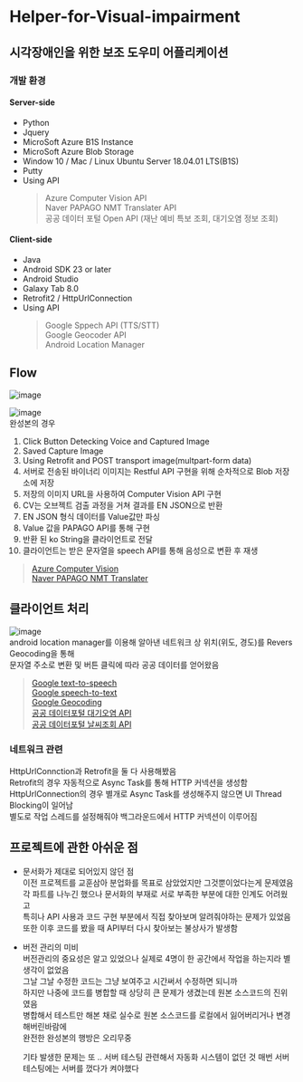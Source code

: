 # Helper-for-Visual-impairment

## 시각장애인을 위한 보조 도우미 어플리케이션  
### 개발 환경  
#### Server-side  
- Python 
- Jquery 
- MicroSoft Azure B1S Instance  
- MicroSoft Azure Blob Storage  
- Window 10 / Mac / Linux Ubuntu Server 18.04.01 LTS(B1S)  
- Putty  
- Using API  
  > Azure Computer Vision API  
    Naver PAPAGO NMT Translater API  
    공공 데이터 포털 Open API (재난 예비 특보 조회, 대기오염 정보 조회)  

#### Client-side  
- Java  
- Android SDK 23 or later  
- Android Studio  
- Galaxy Tab 8.0  
- Retrofit2 / HttpUrlConnection  
- Using API  
  > Google Sppech API (TTS/STT)  
    Google Geocoder API  
    Android Location Manager  
  
## Flow  
![image](https://user-images.githubusercontent.com/38939634/63690856-af8d8a00-c848-11e9-9831-0e5cf9233a44.png)  

![image](https://user-images.githubusercontent.com/38939634/63691550-79510a00-c84a-11e9-940e-00438cd1095a.png)  
완성본의 경우  
1. Click Button Detecking Voice and Captured Image
2. Saved Capture Image
3. Using Retrofit and POST transport image(multpart-form data)
4. 서버로 전송된 바이너리 이미지는 Restful API 구현을 위해 순차적으로 Blob 저장소에 저장  
5. 저장의 이미지 URL을 사용하여 Computer Vision API 구현  
6. CV는 오브젝트 검출 과정을 거쳐 결과를 EN JSON으로 반환  
7. EN JSON 형식 데이터를 Value값만 파싱  
8. Value 값을 PAPAGO API를 통해 구현  
9. 반환 된 ko String을 클라이언트로 전달  
10. 클라이언트는 받은 문자열을 speech API를 통해 음성으로 변환 후 재생  
> [Azure Computer Vision](https://azure.microsoft.com/ko-kr/services/cognitive-services/computer-vision/)  
  [Naver PAPAGO NMT Translater](https://developers.naver.com/docs/nmt/reference/)  
  

## 클라이언트 처리  
![image](https://user-images.githubusercontent.com/38939634/63691656-ca60fe00-c84a-11e9-927b-9def9f0d6378.png)  
android location manager를 이용해 알아낸 네트워크 상 위치(위도, 경도)를 Revers Geocoding을 통해   
문자열 주소로 변환 및 버튼 클릭에 따라 공공 데이터를 얻어왔음  
> [Google text-to-speech](https://cloud.google.com/text-to-speech/)  
  [Google speech-to-text](https://cloud.google.com/speech-to-text/)  
  [Google Geocoding](https://developers.google.com/maps/documentation/geocoding/intro)  
  [공공 데이터포털 대기오염 API](https://www.data.go.kr/dataset/15000581/openapi.do)  
  [공공 데이터포털 날씨조회 API](https://www.data.go.kr/dataset/15000099/openapi.do)  
  
### 네트워크 관련  
HttpUrlConnction과 Retrofit을 둘 다 사용해봤음  
Retrofit의 경우 자동적으로 Async Task를 통해 HTTP 커넥션을 생성함  
HttpUrlConnection의 경우 별개로 Async Task를 생성해주지 않으면  UI Thread Blocking이 일어남  
별도로 작업 스레드를 설정해줘야 백그라운드에서 HTTP 커넥션이 이루어짐  


## 프로젝트에 관한 아쉬운 점  
- 문서화가 제대로 되어있지 않던 점  
  이전 프로젝트를 교훈삼아 분업화를 목표로 삼았었지만 그것뿐이었다는게 문제였음  
  각 파트를 나누긴 했으나 문서화의 부재로 서로 부족한 부분에 대한 인계도 어려웠고  
  특히나 API 사용과 코드 구현 부분에서 직접 찾아보며 알려줘야하는 문제가 있었음  
  또한 이후 코드를 봤을 때 API부터 다시 찾아보는 불상사가 발생함  
- 버전 관리의 미비   
  버전관리의 중요성은 알고 있었으나 실제로 4명이 한 공간에서 작업을 하는지라 별 생각이 없었음  
  그날 그날 수정한 코드는 그냥 보여주고 시간써서 수정하면 되니까  
  하지만 나중에 코드를 병합할 때 상당히 큰 문제가 생겼는데 원본 소스코드의 진위였음  
  병합해서 테스트만 해본 채로 실수로 원본 소스코드를 로컬에서 잃어버리거나 변경해버린바람에   
  완전한 완성본의 행방은 오리무중  
  
  기타 발생한 문제는 또 .. 서버 테스팅 관련해서 자동화 시스템이 없던 것
  매번 서버 테스팅에는 서버를 껐다가 켜야했다 
  
